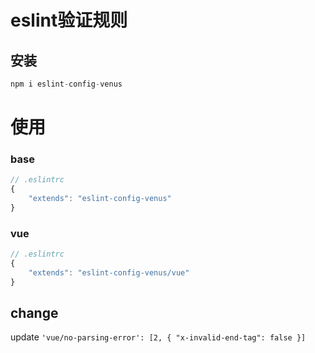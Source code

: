 # eslint验证规则

## 安装

```javascript
npm i eslint-config-venus
```

# 使用

### base
```javascript
// .eslintrc
{
    "extends": "eslint-config-venus"
}
```

### vue
```javascript
// .eslintrc
{
    "extends": "eslint-config-venus/vue"
}
```

## change
update ``` 'vue/no-parsing-error': [2, { "x-invalid-end-tag": false }] ```
